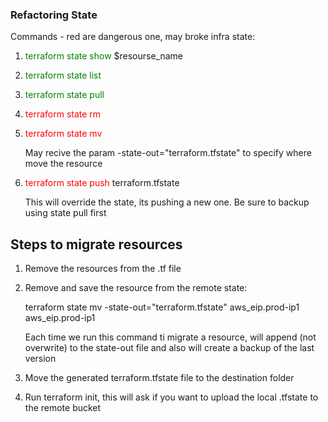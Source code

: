 ### Refactoring State

Commands - red are dangerous one, may broke infra state:

1. <span style="color:green">terraform state show</span> $resourse_name
2. <span style="color:green">terraform state list</span>
3. <span style="color:green">terraform state pull</span>
4. <span style="color:red">terraform state rm</span>
5. <span style="color:red">terraform state mv</span>

   May recive the param -state-out="terraform.tfstate" to specify where move the resource

6. <span style="color:red">terraform state push</span> terraform.tfstate

    This will override the state, its pushing a new one. Be sure to backup using state pull first


## Steps to migrate resources

1. Remove the resources from the .tf file
2. Remove and save the resource from the remote state:
   
    terraform state mv -state-out="terraform.tfstate" aws_eip.prod-ip1 aws_eip.prod-ip1
    
    Each time we run this command ti migrate a resource, will append (not overwrite) to the state-out file and also will create a backup of the last version

3. Move the generated terraform.tfstate file to the destination folder
4. Run terraform init, this will ask if you want to upload the local .tfstate to the remote bucket

